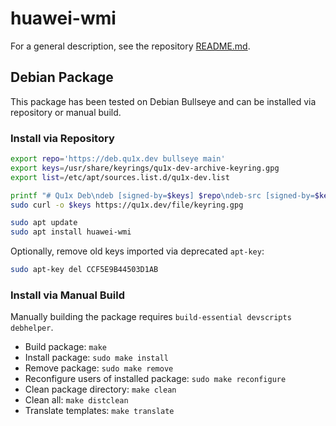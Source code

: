 # huawei-wmi

For a general description, see the repository [README.md](..).

## Debian Package

This package has been tested on Debian Bullseye and can be installed via repository or manual build.

### Install via Repository

```sh
export repo='https://deb.qu1x.dev bullseye main'
export keys=/usr/share/keyrings/qu1x-dev-archive-keyring.gpg
export list=/etc/apt/sources.list.d/qu1x-dev.list

printf "# Qu1x Deb\ndeb [signed-by=$keys] $repo\ndeb-src [signed-by=$keys] $repo\n" | sudo tee $list
sudo curl -o $keys https://qu1x.dev/file/keyring.gpg

sudo apt update
sudo apt install huawei-wmi
```

Optionally, remove old keys imported via deprecated `apt-key`:

```sh
sudo apt-key del CCF5E9B44503D1AB
```

### Install via Manual Build

Manually building the package requires `build-essential devscripts debhelper`.

  * Build package: `make`
  * Install package: `sudo make install`
  * Remove package: `sudo make remove`
  * Reconfigure users of installed package: `sudo make reconfigure`
  * Clean package directory: `make clean`
  * Clean all: `make distclean`
  * Translate templates: `make translate`
